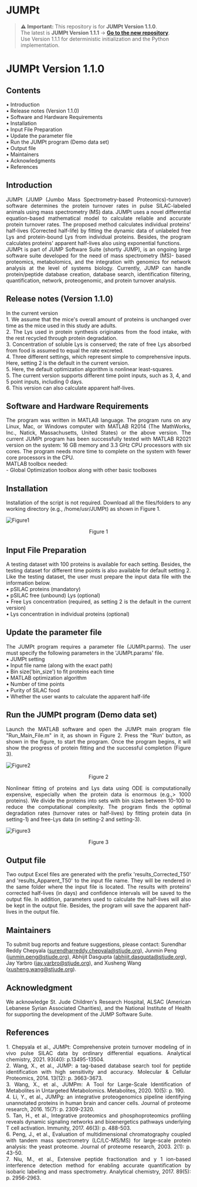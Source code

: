 # JUMPt

> **⚠️ Important:** This repository is for **JUMPt Version 1.1.0**.  
> The latest is **JUMPt Version 1.1.1** → **[Go to the new repository](https://github.com/abhijitju06/JUMPt-Version-1.1.1-)**.  
> Use Version 1.1.1 for deterministic initialization and the Python implementation.





# JUMPt Version 1.1.0
## Contents <br>
<div align="justify"> 
•	Introduction <br>
•	Release notes (Version 1.1.0) <br>
•	Software and Hardware Requirements <br>
•	Installation <br>
•	Input File Preparation <br>
•	Update the parameter file <br>
•	Run the JUMPt program (Demo data set) <br> 
•	Output file <br> 
•	Maintainers <br>
•	Acknowledgments <br>
•	References <br>
</div>

## Introduction <br>
<div align="justify"> 
JUMPt (JUMP (Jumbo Mass Spectrometry-based Proteomics)-turnover) software determines the protein turnover rates in pulse SILAC-labeled animals using mass spectrometry (MS) data. JUMPt uses a novel differential equation-based mathematical model to calculate reliable and accurate protein turnover rates. The proposed method calculates individual proteins' half-lives (Corrected half-life) by fitting the dynamic data of unlabeled free Lys and protein-bound Lys from individual proteins. Besides, the program calculates proteins' apparent half-lives also using exponential functions. <br>
JUMPt is part of JUMP Software Suite (shortly JUMP), is an ongoing large software suite developed for the need of mass spectrometry (MS)- based proteomics, metabolomics, and the integration with genomics for network analysis at the level of systems biology. Currently, JUMP can handle protein/peptide database creation, database search, identification filtering, quantification, network, proteogenomic, and protein turnover analysis.
</div>

## Release notes (Version 1.1.0) <br>
<div align="justify"> 
In the current version <br>
1. We assume that the mice's overall amount of proteins is unchanged over time as the mice used in this study are adults. <br>
2. The Lys used in protein synthesis originates from the food intake, with the rest recycled through protein degradation. <br>
3. Concentration of soluble Lys is conserved; the rate of free Lys absorbed from food is assumed to equal the rate excreted. <br>
4. Three different settings, which represent simple to comprehensive inputs. Here, setting 2 is the default in the current version. <br>
5. Here, the default optimization algorithm is nonlinear least-squares. <br>
5. The current version supports different time point inputs, such as 3, 4, and 5 point inputs, including 0 days. <br>
6. This version can also calculate apparent half-lives. <br>
</div>

## Software and Hardware Requirements <br>
<div align="justify"> 
The program was written in MATLAB language. The program runs on any Linux, Mac, or Windows computer with MATLAB R2014 (The MathWorks, Inc., Natick, Massachusetts, United States) or the above version. The current JUMPt program has been successfully tested with MATLAB R2021 version on the system: 16 GB memory and 3.3 GHz CPU processors with six cores. The program needs more time to complete on the system with fewer core processors in the CPU. <br>
MATLAB toolbox needed: <br>
- Global Optimization toolbox along with other basic toolboxes
</div>

## Installation <br>
<div align="justify"> 
Installation of the script is not required. Download all the files/folders to any working directory (e.g., /home/usr/JUMPt) as shown in Figure 1. 
</div>


![Figure1](https://github.com/abhijitju06/JUMPt/assets/34911992/d5ff202e-c1a7-4d23-bb80-151f26b1028b)
<p align="center">
Figure 1
</p>

## Input File Preparation <br>
<div align="justify"> 
A testing dataset with 100 proteins is available for each setting. Besides, the testing dataset for different time points is also available for default setting 2. Like the testing dataset, the user must prepare the input data file with the information below. <br>
•	pSILAC proteins (mandatory) <br>
•	pSILAC free (unbound) Lys (optional) <br>
•	Free Lys concentration (required, as setting 2 is the default in the current version) <br>
•	Lys concentration in individual proteins (optional)
</div>

## Update the parameter file <br>
<div align="justify"> 
The JUMPt program requires a parameter file (JUMPt.parms). The user must specify the following parameters in the 'JUMPt.params' file. <br>
•	JUMPt setting <br>
•	Input file name (along with the exact path) <br>
•	Bin size('bin_size') to fit proteins each time <br>
•	MATLAB optimization algorithm <br>
•	Number of time points <br>
•	Purity of SILAC food <br>
•	Whether the user wants to calculate the apparent half-life <br>
</div>

## Run the JUMPt program (Demo data set) <br>
<div align="justify"> 
Launch the MATLAB software and open the JUMPt main program file "Run_Main_File.m" in it, as shown in Figure 2. Press the "Run' button, as shown in the figure, to start the program. Once the program begins, it will show the progress of protein fitting and the successful completion (Figure 3).
</div>

![Figure2](https://github.com/abhijitju06/JUMPt/assets/34911992/8a4aeaf1-d008-4a23-a0e6-6ef08033c1ca)
<p align="center">
Figure 2
</p>

<div align="justify"> 
Nonlinear fitting of proteins and Lys data using ODE is computationally expensive, especially when the protein data is enormous (e.g.,> 1000 proteins). We divide the proteins into sets with bin sizes between 10-100 to reduce the computational complexity. The program finds the optimal degradation rates (turnover rates or half-lives) by fitting protein data (in setting-1) and free-Lys data (in setting-2 and setting-3).
</div>

![Figure3](https://github.com/abhijitju06/JUMPt/assets/34911992/d2bf25a5-32e6-43e0-a8fd-8117dd000fa0)
<p align="center">
Figure 3
</p>

## Output file <br>
<div align="justify"> 
Two output Excel files are generated with the prefix 'results_Corrected_T50' and 'results_Apparent_T50' to the input file name. They will be rendered in the same folder where the input file is located. The results with proteins' corrected half-lives (in days) and confidence intervals will be saved to the output file. In addition, parameters used to calculate the half-lives will also be kept in the output file. Besides, the program will save the apparent half-lives in the output file.
</div>

## Maintainers <br>
To submit bug reports and feature suggestions, please contact:
Surendhar Reddy Chepyala (surendharreddy.chepyala@stjude.org), Junmin Peng (junmin.peng@stjude.org), Abhijit Dasgupta (abhijit.dasgupta@stjude.org), Jay Yarbro (jay.yarbro@stjude.org), and Xusheng Wang (xusheng.wang@stjude.org). 

## Acknowledgment <br>
<div align="justify"> 
We acknowledge St. Jude Children's Research Hospital, ALSAC (American Lebanese Syrian Associated Charities), and the National Institute of Health for supporting the development of the JUMP Software Suite.
</div>

## References <br>
<div align="justify"> 
1. Chepyala et al., JUMPt: Comprehensive protein turnover modeling of in vivo pulse SILAC data by ordinary differential equations. Analytical chemistry, 2021. 93(40): p.13495-13504. <br>
2. Wang, X., et al., JUMP: a tag-based database search tool for peptide identification with high sensitivity and accuracy. Molecular & Cellular Proteomics, 2014. 13(12): p. 3663-3673. <br>
3. Wang, X., et al., JUMPm: A Tool for Large-Scale Identification of Metabolites in Untargeted Metabolomics. Metabolites, 2020. 10(5): p. 190. <br>
4. Li, Y., et al., JUMPg: an integrative proteogenomics pipeline identifying unannotated proteins in human brain and cancer cells. Journal of proteome research, 2016. 15(7): p. 2309-2320. <br>
5. Tan, H., et al., Integrative proteomics and phosphoproteomics profiling reveals dynamic signaling networks and bioenergetics pathways underlying T cell activation. Immunity, 2017. 46(3): p. 488-503. <br>
6. Peng, J., et al., Evaluation of multidimensional chromatography coupled with tandem mass spectrometry (LC/LC-MS/MS) for large-scale protein analysis: the yeast proteome. Journal of proteome research, 2003. 2(1): p. 43-50. <br>
7. Niu, M., et al., Extensive peptide fractionation and y 1 ion-based interference detection method for enabling accurate quantification by isobaric labeling and mass spectrometry. Analytical chemistry, 2017. 89(5): p. 2956-2963.
</div>

